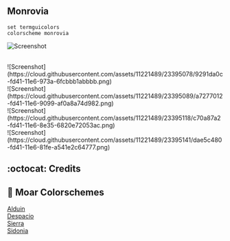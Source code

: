Monrovia
------
```VimL
set termguicolors
colorscheme monrovia
```
![Screenshot](https://cloud.githubusercontent.com/assets/11221489/23395052/6c2f425a-fd41-11e6-83a3-b19c6adc9598.png)

<br>
![Screenshot](https://cloud.githubusercontent.com/assets/11221489/23395078/9291da0c-fd41-11e6-973a-6fcbbb1abbbb.png)

<br>
![Screenshot](https://cloud.githubusercontent.com/assets/11221489/23395089/a7277012-fd41-11e6-9099-af0a8a74d982.png)

<br>
![Screenshot](https://cloud.githubusercontent.com/assets/11221489/23395118/c70a87a2-fd41-11e6-8e35-6820e72053ac.png)

<br>
![Screenshot](https://cloud.githubusercontent.com/assets/11221489/23395141/dae5c480-fd41-11e6-81fe-a541e2c64777.png)

:octocat: Credits
-----------------

:octopus: Moar Colorschemes
-------
[Alduin](https://github.com/AlessandroYorba/Alduin)<br>
[Despacio](https://github.com/AlessandroYorba/Despacio)<br>
[Sierra](https://github.com/AlessandroYorba/Sierra)<br>
[Sidonia](https://github.com/AlessandroYorba/Sidonia)

